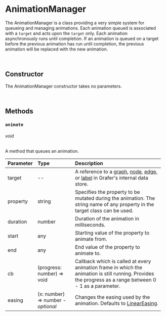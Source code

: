 # AnimationManager

The AnimationManager is a class providing a very simple system for queueing and managing animations. Each animation queued is associated with a `target` and acts upon the `target` only. Each animation asynchronously runs until completion. If an animation is queued on a target before the previous animation has run until completion, the previous animation will be replaced with the new animation.

<br>

## Constructor

The AnimationManager constructor takes no parameters.

<br>

## Methods

### `animate`
###### void

A method that queues an animation.

| Parameter  | Type | Description |
| :--- | :--- | :--- |
|  target | -- | A reference to a [graph](./ggraph.md), [node](./nodes.md), [edge](./edges.md), or [label](./llabels.md) in Grafer's internal data store. |
|  property | string | Specifies the property to be mutated during the animation. The string name of any property in the target class can be used. |
|  duration | number | Duration of the animation in milliseconds. |
|  start | any | Starting value of the property to animate from. |
|  end  | any | End value of the property to animate to. |
|  cb  | (progress: number) => void | Callback which is called at every animation frame in which the animation is still running. Provides the progress as a range between 0 - 1 as a parameter. |
|  easing | (x: number) => number - *optional* | Changes the easing used by the animation. Defaults to [LinearEasing](./animation.md#lineareasing). |
